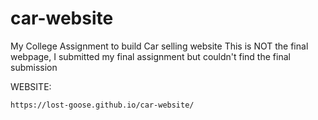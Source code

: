 # car-website
My College Assignment to build Car selling website
This is NOT the final webpage, I submitted my final assignment but couldn't find the final submission

WEBSITE:

    https://lost-goose.github.io/car-website/

